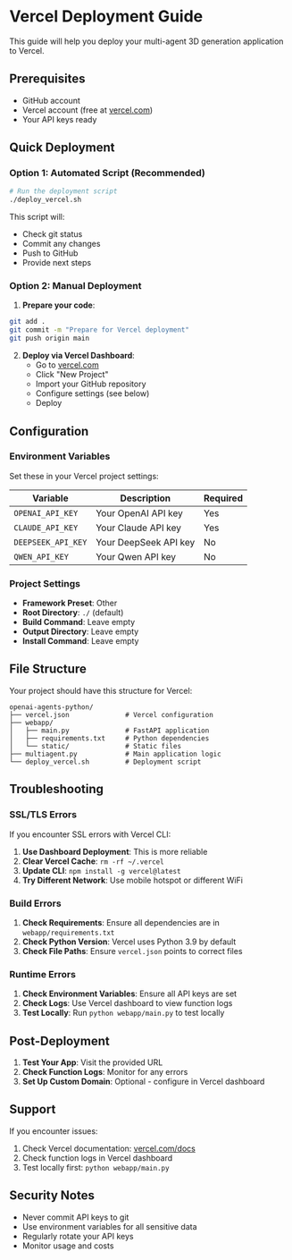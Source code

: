 # Vercel Deployment Guide

This guide will help you deploy your multi-agent 3D generation application to Vercel.

## Prerequisites

- GitHub account
- Vercel account (free at [vercel.com](https://vercel.com))
- Your API keys ready

## Quick Deployment

### Option 1: Automated Script (Recommended)

```bash
# Run the deployment script
./deploy_vercel.sh
```

This script will:
- Check git status
- Commit any changes
- Push to GitHub
- Provide next steps

### Option 2: Manual Deployment

1. **Prepare your code**:
```bash
git add .
git commit -m "Prepare for Vercel deployment"
git push origin main
```

2. **Deploy via Vercel Dashboard**:
   - Go to [vercel.com](https://vercel.com)
   - Click "New Project"
   - Import your GitHub repository
   - Configure settings (see below)
   - Deploy

## Configuration

### Environment Variables

Set these in your Vercel project settings:

| Variable | Description | Required |
|----------|-------------|----------|
| `OPENAI_API_KEY` | Your OpenAI API key | Yes |
| `CLAUDE_API_KEY` | Your Claude API key | Yes |
| `DEEPSEEK_API_KEY` | Your DeepSeek API key | No |
| `QWEN_API_KEY` | Your Qwen API key | No |

### Project Settings

- **Framework Preset**: Other
- **Root Directory**: `./` (default)
- **Build Command**: Leave empty
- **Output Directory**: Leave empty
- **Install Command**: Leave empty

## File Structure

Your project should have this structure for Vercel:

```
openai-agents-python/
├── vercel.json              # Vercel configuration
├── webapp/
│   ├── main.py              # FastAPI application
│   ├── requirements.txt     # Python dependencies
│   └── static/              # Static files
├── multiagent.py            # Main application logic
└── deploy_vercel.sh         # Deployment script
```

## Troubleshooting

### SSL/TLS Errors

If you encounter SSL errors with Vercel CLI:

1. **Use Dashboard Deployment**: This is more reliable
2. **Clear Vercel Cache**: `rm -rf ~/.vercel`
3. **Update CLI**: `npm install -g vercel@latest`
4. **Try Different Network**: Use mobile hotspot or different WiFi

### Build Errors

1. **Check Requirements**: Ensure all dependencies are in `webapp/requirements.txt`
2. **Check Python Version**: Vercel uses Python 3.9 by default
3. **Check File Paths**: Ensure `vercel.json` points to correct files

### Runtime Errors

1. **Check Environment Variables**: Ensure all API keys are set
2. **Check Logs**: Use Vercel dashboard to view function logs
3. **Test Locally**: Run `python webapp/main.py` to test locally

## Post-Deployment

1. **Test Your App**: Visit the provided URL
2. **Check Function Logs**: Monitor for any errors
3. **Set Up Custom Domain**: Optional - configure in Vercel dashboard

## Support

If you encounter issues:

1. Check Vercel documentation: [vercel.com/docs](https://vercel.com/docs)
2. Check function logs in Vercel dashboard
3. Test locally first: `python webapp/main.py`

## Security Notes

- Never commit API keys to git
- Use environment variables for all sensitive data
- Regularly rotate your API keys
- Monitor usage and costs 